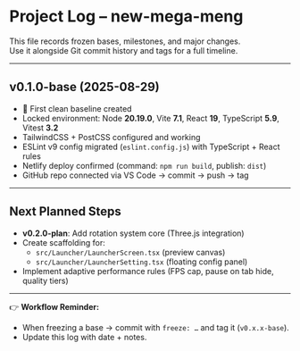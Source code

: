 # Project Log – new-mega-meng

This file records frozen bases, milestones, and major changes.  
Use it alongside Git commit history and tags for a full timeline.

---

## v0.1.0-base (2025-08-29)
- 🚀 First clean baseline created  
- Locked environment: Node **20.19.0**, Vite **7.1**, React **19**, TypeScript **5.9**, Vitest **3.2**  
- TailwindCSS + PostCSS configured and working  
- ESLint v9 config migrated (`eslint.config.js`) with TypeScript + React rules  
- Netlify deploy confirmed (command: `npm run build`, publish: `dist`)  
- GitHub repo connected via VS Code → commit → push → tag  

---

## Next Planned Steps
- **v0.2.0-plan**: Add rotation system core (Three.js integration)  
- Create scaffolding for:
  - `src/Launcher/LauncherScreen.tsx` (preview canvas)  
  - `src/Launcher/LauncherSetting.tsx` (floating config panel)  
- Implement adaptive performance rules (FPS cap, pause on tab hide, quality tiers)  

---

👉 **Workflow Reminder:**  
- When freezing a base → commit with `freeze: …` and tag it (`v0.x.x-base`).  
- Update this log with date + notes.  
